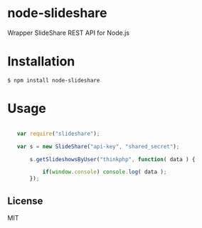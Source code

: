 # node-slideshare

Wrapper SlideShare REST API for Node.js

# Installation

```
$ npm install node-slideshare
```

# Usage

```js

   var require("slideshare");

   var s = new SlideShare("api-key", "shared_secret");

       s.getSlideshowsByUser("thinkphp", function( data ) {

           if(window.console) console.log( data );
       });
```


## License

  MIT